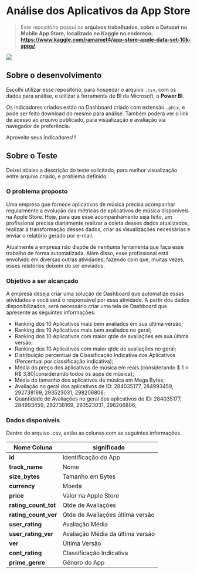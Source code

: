 # Análise dos Aplicativos da App Store
>Este repositório possui os **arquivos trabalhados, sobre o Dataset no Mobile App Store, localizado no Kaggle no endereço: https://www.kaggle.com/ramamet4/app-store-apple-data-set-10k-apps/**. 

![](https://blogdoiphone.com/wp-content/uploads/2018/05/AppStore.jpg)

## Sobre o desenvolvimento

Escolhi utilizar esse repositório, para hospedar o arquivo `.csv`, com os dados para análise, e utilizar a ferramenta de BI da Microsoft, o **Power BI**.

Os indicadores criados estão no Dashboard criado com extensão `.pbix`, e pode ser feito download do mesmo para análise.
Também poderá ver o link de acesso ao arquivo publicado, para visualização e avaliação via navegador de preferência.

Aproveite seus indicadores!!!


## Sobre o Teste

Deixei abaixo a descrição do teste solicitado, para melhor visualização entre arquivo criado, e problema definido.

### O problema proposto

Uma empresa que fornece aplicativos de música precisa acompanhar regularmente a evolução das métricas de aplicativos de música disponíveis na Apple Store. Hoje, para que esse acompanhamento seja feito, um profissional precisa diariamente realizar a coleta desses dados atualizados, realizar a transformação desses dados, criar as visualizações necessárias e enviar o relatório gerado por e-mail.

Atualmente a empresa não dispõe de nenhuma ferramenta que faça esse trabalho de forma automatizada. Além disso, esse profissional está envolvido em diversas outras atividades, fazendo com que, muitas vezes, esses relatórios deixem de ser enviados.

### Objetivo a ser alcançado

A empresa deseja criar uma solução de Dashboard que automatize essas atividades e você será o responsável por essa atividade.
A partir dos dados disponibilizados, será necessário criar uma tela de Dashboard que apresente as seguintes informações:

- Ranking dos 10 Aplicativos mais bem avaliados em sua última versão;
- Ranking dos 10 Aplicativos mais bem avaliados no geral;
- Ranking dos 10 Aplicativos com maior qtde de avaliações em sua última versão;
- Ranking dos 10 Aplicativos com maior qtde de avaliações no geral;
- Distribuição percentual da Classificação Indicativa dos Aplicativos (Percentual por classificação indicativa);
- Média do preço dos aplicativos de música em reais (considerando $ 1 = R$ 3,80|considerando todos os apps de música);
- Média do tamanho dos aplicativos de música em Mega Bytes;
- Avaliação no geral dos aplicativos de ID: 284035177, 284993459, 292738169, 293523031, 298206806;
- Quantidade de Avaliações no geral dos aplicativos de ID: 284035177, 284993459, 292738169, 293523031, 298206806;

### Dados disponíveis

Dentro do arquivo .csv, estão as colunas com as seguintes informações.


|Nome Coluna| significado |
|------------|------------|
|**id**| Identificação do App|
|**track_name** | Nome|
|**size_bytes** | Tamanho em Bytes|
|**currency** | Moeda|
|**price** | Valor na Apple Store|
|**rating_count_tot** | Qtde de Avaliações|
|**rating_count_ver** | Qtde de Avaliações última versão|
|**user_rating** | Avaliação Média|
|**user_rating_ver** | Avaliação Média da última versão|
|**ver** | Última Versão|
|**cont_rating** | Classificação Indicativa|
|**prime_genre** | Gênero do App|
